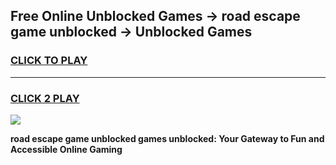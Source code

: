 
## Free Online Unblocked Games → road escape game unblocked → Unblocked Games
<h3>
<a href="https://premium.freeplayer.one?title=road_escape_game_unblocked&ref=21F">CLICK TO PLAY</a></h3>
<hr>

<h3>
<a href="https://premium.freeplayer.one?title=road_escape_game_unblocked&ref=21F">CLICK 2 PLAY</a>
  
</h3>

<a href="https://premium.freeplayer.one?title=road_escape_game_unblocked&ref=21F/"><img src="https://clearcache.store/games.png"></a>


**road escape game unblocked games unblocked: Your Gateway to Fun and Accessible Online Gaming**
